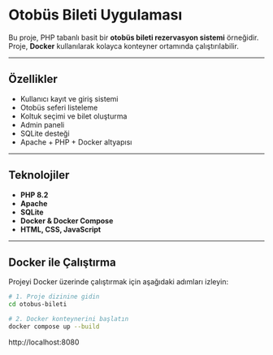 # Otobüs Bileti Uygulaması

Bu proje, PHP tabanlı basit bir **otobüs bileti rezervasyon sistemi** örneğidir.  
Proje, **Docker** kullanılarak kolayca konteyner ortamında çalıştırılabilir.

---

## Özellikler

- Kullanıcı kayıt ve giriş sistemi  
- Otobüs seferi listeleme  
- Koltuk seçimi ve bilet oluşturma  
- Admin paneli 
- SQLite desteği  
- Apache + PHP + Docker altyapısı  

---

## Teknolojiler

- **PHP 8.2**
- **Apache**
- **SQLite**
- **Docker & Docker Compose**
- **HTML, CSS, JavaScript**

---

## Docker ile Çalıştırma

Projeyi Docker üzerinde çalıştırmak için aşağıdaki adımları izleyin:

```bash
# 1. Proje dizinine gidin
cd otobus-bileti

# 2. Docker konteynerini başlatın
docker compose up --build
```
http://localhost:8080
